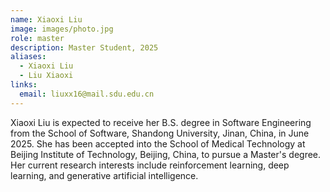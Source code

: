 ```yaml
---
name: Xiaoxi Liu
image: images/photo.jpg
role: master
description: Master Student, 2025
aliases:
  - Xiaoxi Liu
  - Liu Xiaoxi
links:
  email: liuxx16@mail.sdu.edu.cn
---
```


Xiaoxi Liu is expected to receive her B.S. degree in Software Engineering from the School of Software, Shandong University, Jinan, China, in June 2025. She has been accepted into the School of Medical Technology at Beijing Institute of Technology, Beijing, China, to pursue a Master's degree. Her current research interests include reinforcement learning, deep learning, and generative artificial intelligence.
